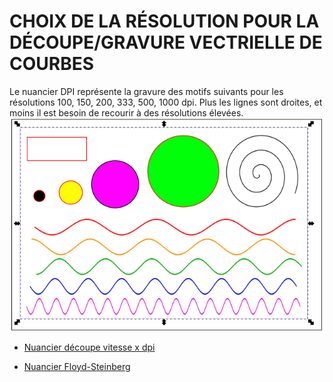 # CHOIX DE LA RÉSOLUTION POUR LA DÉCOUPE/GRAVURE VECTRIELLE DE COURBES

Le nuancier DPI représente la gravure des motifs suivants pour les résolutions 100, 150, 200, 333, 500, 1000 dpi. Plus les lignes sont droites, et moins il est besoin de recourir à des résolutions élevées.
![image](images/laser25.png)

- [Nuancier découpe vitesse x dpi](https://www.lafabriqueduloch.org/projet/nuancier-decoupe-vitesse-dpi/)

- [Nuancier Floyd-Steinberg](floydsteinberg)
